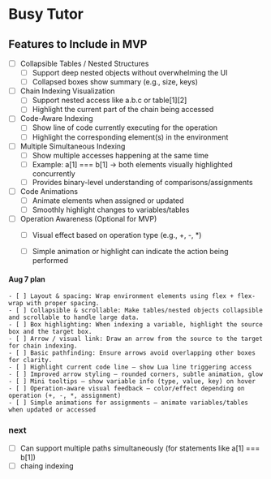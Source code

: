 # Busy Tutor

## Features to Include in MVP
- [ ] Collapsible Tables / Nested Structures
    - [ ] Support deep nested objects without overwhelming the UI
    - [ ] Collapsed boxes show summary (e.g., size, keys)

- [ ] Chain Indexing Visualization
    - [ ] Support nested access like a.b.c or table[1][2]
    - [ ] Highlight the current part of the chain being accessed

- [ ] Code-Aware Indexing
    - [ ] Show line of code currently executing for the operation
    - [ ] Highlight the corresponding element(s) in the environment

- [ ] Multiple Simultaneous Indexing
    - [ ] Show multiple accesses happening at the same time
    - [ ] Example: a[1] === b[1] → both elements visually highlighted concurrently
    - [ ] Provides binary-level understanding of comparisons/assignments

- [ ] Code Animations
    - [ ] Animate elements when assigned or updated
    - [ ] Smoothly highlight changes to variables/tables

- [ ] Operation Awareness (Optional for MVP)
    - [ ] Visual effect based on operation type (e.g., +, -, *)
    - [ ] Simple animation or highlight can indicate the action being performed



#### Aug 7 plan
    - [ ] Layout & spacing: Wrap environment elements using flex + flex-wrap with proper spacing.
    - [ ] Collapsible & scrollable: Make tables/nested objects collapsible and scrollable to handle large data.
    - [ ] Box highlighting: When indexing a variable, highlight the source box and the target box.
    - [ ] Arrow / visual link: Draw an arrow from the source to the target for chain indexing.
    - [ ] Basic pathfinding: Ensure arrows avoid overlapping other boxes for clarity.
    - [ ] Highlight current code line – show Lua line triggering access
    - [ ] Improved arrow styling – rounded corners, subtle animation, glow
    - [ ] Mini tooltips – show variable info (type, value, key) on hover
    - [ ] Operation-aware visual feedback – color/effect depending on operation (+, -, *, assignment)
    - [ ] Simple animations for assignments – animate variables/tables when updated or accessed

### next
- [ ] Can support multiple paths simultaneously (for statements like a[1] === b[1])  
- [ ] chaing indexing
